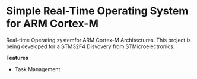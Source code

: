 # Simple Real-Time Operating System for ARM Cortex-M

Real-time Operating systemfor ARM Cortex-M Architectures.
This project is being developed for a STM32F4 Disvovery from STMicroelectronics.

**Features**
  * Task Management
